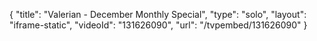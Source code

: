 {
    "title": "Valerian - December Monthly Special",
    "type": "solo",
    "layout": "iframe-static",
    "videoId": "131626090",
    "url": "\/tvpembed\/131626090"
}